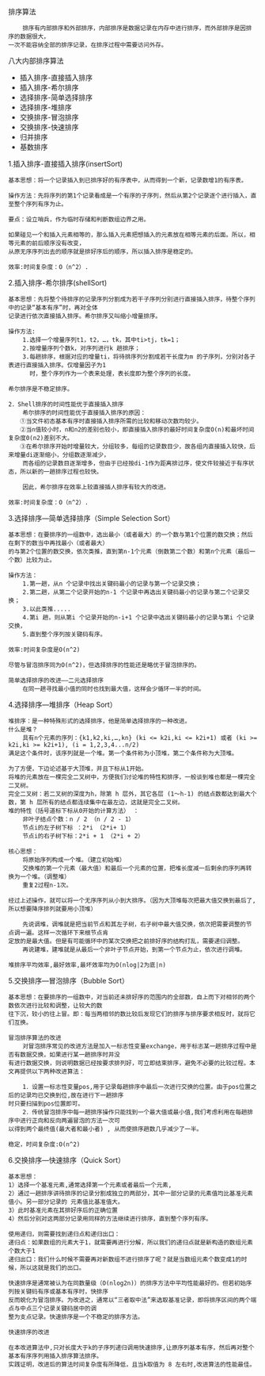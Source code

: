 排序算法

        排序有内部排序和外部排序，内部排序是数据记录在内存中进行排序，而外部排序是因排序的数据很大，
    一次不能容纳全部的排序记录，在排序过程中需要访问外存。

八大内部排序算法   
* 插入排序-直接插入排序
* 插入排序-希尔排序
* 选择排序-简单选择排序
* 选择排序-堆排序
* 交换排序-冒泡排序
* 交换排序-快速排序
* 归并排序
* 基数排序

1.插入排序-直接插入排序(insertSort)

    基本思想：将一个记录插入到已排序好的有序表中，从而得到一个新，记录数增1的有序表。
    
    操作方法：先将序列的第1个记录看成是一个有序的子序列，然后从第2个记录逐个进行插入，直至整个序列有序为止。
    
    要点：设立哨兵，作为临时存储和判断数组边界之用。
    
    如果碰见一个和插入元素相等的，那么插入元素把想插入的元素放在相等元素的后面。所以，相等元素的前后顺序没有改变，
    从原无序序列出去的顺序就是排好序后的顺序，所以插入排序是稳定的。
    
    效率:时间复杂度：O（n^2）. 
    
    
2.插入排序-希尔排序(shellSort)

    基本思想：先将整个待排序的记录序列分割成为若干子序列分别进行直接插入排序，待整个序列中的记录“基本有序”时，再对全体
    记录进行依次直接插入排序。希尔排序又叫缩小增量排序。
    
    操作方法:
        1.选择一个增量序列t1，t2，…，tk，其中ti>tj，tk=1；
        2.按增量序列个数k，对序列进行k 趟排序；
        3.每趟排序，根据对应的增量ti，将待排序列分割成若干长度为m 的子序列，分别对各子表进行直接插入排序。仅增量因子为1 
          时，整个序列作为一个表来处理，表长度即为整个序列的长度。
          
    希尔排序是不稳定排序。
    
    2．Shell排序的时间性能优于直接插入排序
        希尔排序的时间性能优于直接插入排序的原因：
    　　①当文件初态基本有序时直接插入排序所需的比较和移动次数均较少。
    　　②当n值较小时，n和n2的差别也较小，即直接插入排序的最好时间复杂度O(n)和最坏时间复杂度0(n2)差别不大。
    　　③在希尔排序开始时增量较大，分组较多，每组的记录数目少，故各组内直接插入较快，后来增量di逐渐缩小，分组数逐渐减少，
        而各组的记录数目逐渐增多，但由于已经按di-1作为距离排过序，使文件较接近于有序状态，所以新的一趟排序过程也较快。
        
        因此，希尔排序在效率上较直接插人排序有较大的改进。
        
    效率:时间复杂度：O（n^2）.
    
3.选择排序—简单选择排序（Simple Selection Sort）
    
    基本思想：在要排序的一组数中，选出最小（或者最大）的一个数与第1个位置的数交换；然后在剩下的数当中再找最小（或者最大）
    的与第2个位置的数交换，依次类推，直到第n-1个元素（倒数第二个数）和第n个元素（最后一个数）比较为止。
    
    操作方法：
        1.第一趟，从n 个记录中找出关键码最小的记录与第一个记录交换；
        2.第二趟，从第二个记录开始的n-1 个记录中再选出关键码最小的记录与第二个记录交换；
        3.以此类推.....
        4.第i 趟，则从第i 个记录开始的n-i+1 个记录中选出关键码最小的记录与第i 个记录交换，
        5.直到整个序列按关键码有序。
        
    效率:时间复杂度是O(n^2)  
    
    尽管与冒泡排序同为O(n^2)，但选择排序的性能还是略优于冒泡排序的。
    
    简单选择排序的改进——二元选择排序
        在同一趟寻找最小值的同时也找到最大值，这样会少循环一半的时间。
        
        
4.选择排序—堆排序（Heap Sort）
    
    堆排序：是一种特殊形式的选择排序，他是简单选择排序的一种改进。
    什么是堆？
        具有n个元素的序列：{k1,k2,ki,…,kn} (ki <= k2i,ki <= k2i+1) 或者 (ki >= k2i,ki >= k2i+1), (i = 1,2,3,4...n/2)
    满足这个条件时，该序列就是一个堆。第一个条件称为小顶堆，第二个条件称为大顶堆。
    
    为了方便，下边论述基于大顶堆，并且下标从1开始。
    将堆的元素放在一棵完全二叉树中，方便我们讨论堆的特性和排序，一般谈到堆也都是一棵完全二叉树。
    完全二叉树：若二叉树的深度为h，除第 h 层外，其它各层 (1～h-1) 的结点数都达到最大个数，第 h 层所有的结点都连续集中在最左边，这就是完全二叉树。
    堆的特性（括号道标下标从0开始的计算方法） ：
        非叶子结点个数：n / 2 （n / 2 - 1）
        节点i的左子树下标 ：2*i （2*i+ 1）
        节点i的右子树下标：2*i + 1 （2*i + 2）
    
    核心思想：    
        将原始序列构成一个堆。（建立初始堆）
        交换堆的第一个元素（最大值）和最后一个元素的位置，把堆长度减一后剩余的序列再转换为一个堆。（调整堆）
        重复2过程n-1次。
    
    经过上述操作，就可以将一个无序序列从小到大排序。（因为大顶堆每次把最大值交换到最后了,所以想要降序排列就要用小顶堆）
    
        先说调堆，调堆就是把当前节点和其左子树，右子树中最大值交换，依次把需要调整的节点调一遍。这样一次循环下来根节点肯
    定放的是最大值。但是有可能循环中的某次交换把之前排好序的结构打乱，需要递归调整。 
        再说建堆，建堆就是从最后一个非叶子节点开始，到第一个节点为止，依次进行调堆。
    
    堆排序平均效率,最好效率,最坏效率均为O(nlog|2为底|n)
    
5.交换排序—冒泡排序（Bubble Sort）
    
    基本思想：在要排序的一组数中，对当前还未排好序的范围内的全部数，自上而下对相邻的两个数依次进行比较和调整，让较大的数
    往下沉，较小的往上冒。即：每当两相邻的数比较后发现它们的排序与排序要求相反时，就将它们互换。
    
    冒泡排序算法的改进
        对冒泡排序常见的改进方法是加入一标志性变量exchange，用于标志某一趟排序过程中是否有数据交换，如果进行某一趟排序时并没
    有进行数据交换，则说明数据已经按要求排列好，可立即结束排序，避免不必要的比较过程。本文再提供以下两种改进算法：

        1．设置一标志性变量pos,用于记录每趟排序中最后一次进行交换的位置。由于pos位置之后的记录均已交换到位,故在进行下一趟排序
    时只要扫描到pos位置即可。
        2．传统冒泡排序中每一趟排序操作只能找到一个最大值或最小值,我们考虑利用在每趟排序中进行正向和反向两遍冒泡的方法一次可
    以得到两个最终值(最大者和最小者) , 从而使排序趟数几乎减少了一半。
    
    稳定，时间复杂度:O(n^2)

6.交换排序—快速排序（Quick Sort）

    基本思想：
    1）选择一个基准元素,通常选择第一个元素或者最后一个元素,
    2）通过一趟排序讲待排序的记录分割成独立的两部分，其中一部分记录的元素值均比基准元素值小。另一部分记录的 元素值比基准值大。  
    3）此时基准元素在其排好序后的正确位置
    4）然后分别对这两部分记录用同样的方法继续进行排序，直到整个序列有序。
    
    使用递归，则需要找到递归点和递归出口：
    递归点：如果数组的元素大于1，就需要再进行分解，所以我们的递归点就是新构造的数组元素个数大于1
    递归出口：我们什么时候不需要再对新数组不进行排序了呢？就是当数组元素个数变成1的时候，所以这就是我们的出口。
    
    快速排序是通常被认为在同数量级（O(nlog2n)）的排序方法中平均性能最好的。但若初始序列按关键码有序或基本有序时，快排序
    反而蜕化为冒泡排序。为改进之，通常以“三者取中法”来选取基准记录，即将排序区间的两个端点与中点三个记录关键码居中的调
    整为支点记录。快速排序是一个不稳定的排序方法。
    
    快速排序的改进
    
    在本改进算法中,只对长度大于k的子序列递归调用快速排序,让原序列基本有序，然后再对整个基本有序序列用插入排序算法排序。
    实践证明，改进后的算法时间复杂度有所降低，且当k取值为 8 左右时,改进算法的性能最佳。
    
    

    